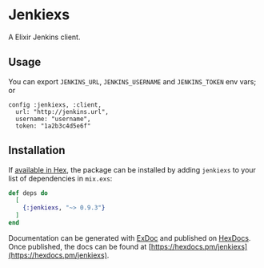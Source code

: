 # Jenkiexs

A Elixir Jenkins client.

## Usage

You can export `JENKINS_URL`, `JENKINS_USERNAME` and `JENKINS_TOKEN` env vars;
or
```config
config :jenkiexs, :client,
  url: "http://jenkins.url",
  username: "username",
  token: "1a2b3c4d5e6f"
```

## Installation

If [available in Hex](https://hex.pm/docs/publish), the package can be installed
by adding `jenkiexs` to your list of dependencies in `mix.exs`:

```elixir
def deps do
  [
    {:jenkiexs, "~> 0.9.3"}
  ]
end
```

Documentation can be generated with [ExDoc](https://github.com/elixir-lang/ex_doc)
and published on [HexDocs](https://hexdocs.pm). Once published, the docs can
be found at [https://hexdocs.pm/jenkiexs](https://hexdocs.pm/jenkiexs).

